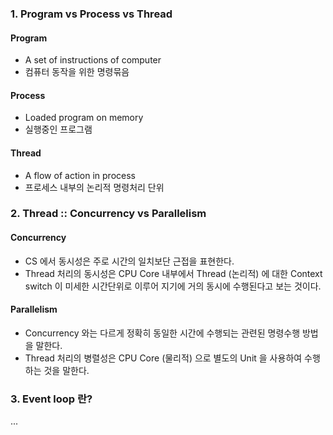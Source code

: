 ### 1. Program vs Process vs Thread

#### Program
- A set of instructions of computer
- 컴퓨터 동작을 위한 명령묶음

#### Process
- Loaded program on memory
- 실행중인 프로그램

#### Thread
- A flow of action in process
- 프로세스 내부의 논리적 명령처리 단위

### 2. Thread :: Concurrency vs Parallelism

#### Concurrency
- CS 에서 동시성은 주로 시간의 일치보단 근접을 표현한다.
- Thread 처리의 동시성은 CPU Core 내부에서 Thread (논리적) 에 대한 Context switch 이 미세한 시간단위로 이루어 지기에 거의 동시에 수행된다고 보는 것이다.

#### Parallelism
- Concurrency 와는 다르게 정확히 동일한 시간에 수행되는 관련된 명령수행 방법을 말한다.
- Thread 처리의 병렬성은 CPU Core (물리적) 으로 별도의 Unit 을 사용하여 수행하는 것을 말한다.

### 3. Event loop 란?

...
